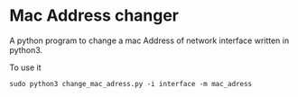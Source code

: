 # Mac Address changer

A python program to change a mac Address of network interface written in python3.

To use it

    sudo python3 change_mac_adress.py -i interface -m mac_adress
